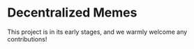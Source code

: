 # Decentralized Memes

This project is in its early stages, and we warmly welcome any contributions!
